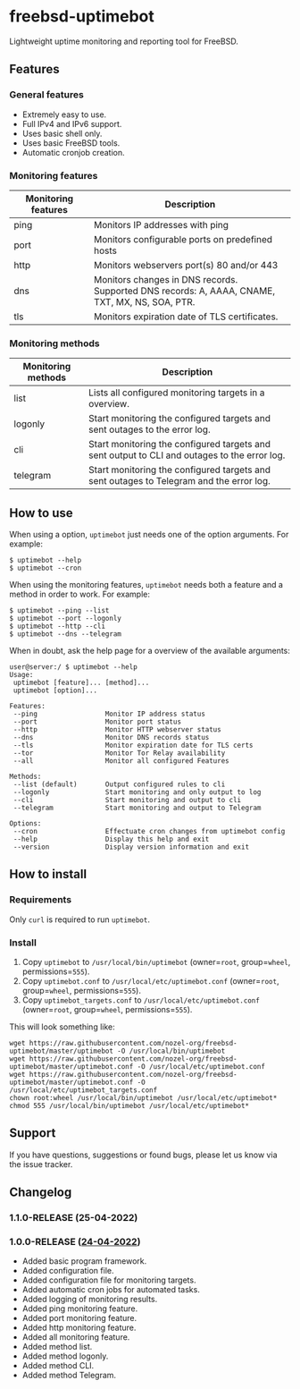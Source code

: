 # freebsd-uptimebot
Lightweight uptime monitoring and reporting tool for FreeBSD.

## Features
### General features
* Extremely easy to use.
* Full IPv4 and IPv6 support.
* Uses basic shell only.
* Uses basic FreeBSD tools.
* Automatic cronjob creation.

### Monitoring features
| Monitoring features | Description |
| ------------------- | ----------- |
| ping | Monitors IP addresses with ping |
| port | Monitors configurable ports on predefined hosts |
| http | Monitors webservers port(s) 80 and/or 443 |
| dns | Monitors changes in DNS records.<br> Supported DNS records: A, AAAA, CNAME, TXT, MX, NS, SOA, PTR.
| tls | Monitors expiration date of TLS certificates. |

### Monitoring methods
| Monitoring methods | Description |
| ------------------ | ----------- |
| list | Lists all configured monitoring targets in a overview. |
| logonly | Start monitoring the configured targets and sent outages to the error log. |
| cli | Start monitoring the configured targets and sent output to CLI and outages to the error log. |
| telegram | Start monitoring the configured targets and sent outages to Telegram and the error log. |

## How to use
When using a option, `uptimebot` just needs one of the option arguments. For example:
```
$ uptimebot --help
$ uptimebot --cron
```
When using the monitoring features, `uptimebot` needs both a feature and a method in order to work. For example:
```
$ uptimebot --ping --list
$ uptimebot --port --logonly
$ uptimebot --http --cli
$ uptimebot --dns --telegram
```
When in doubt, ask the help page for a overview of the available arguments:
```
user@server:/ $ uptimebot --help
Usage:
 uptimebot [feature]... [method]...
 uptimebot [option]...

Features:
 --ping                 Monitor IP address status
 --port                 Monitor port status
 --http                 Monitor HTTP webserver status
 --dns                  Monitor DNS records status
 --tls                  Monitor expiration date for TLS certs
 --tor                  Monitor Tor Relay availability
 --all                  Monitor all configured Features

Methods:
 --list (default)       Output configured rules to cli
 --logonly              Start monitoring and only output to log
 --cli                  Start monitoring and output to cli
 --telegram             Start monitoring and output to Telegram

Options:
 --cron                 Effectuate cron changes from uptimebot config
 --help                 Display this help and exit
 --version              Display version information and exit
```

## How to install
### Requirements
Only `curl` is required to run `uptimebot`.

### Install
1. Copy `uptimebot` to `/usr/local/bin/uptimebot` (owner=`root`, group=`wheel`, permissions=`555`). 
2. Copy `uptimebot.conf` to `/usr/local/etc/uptimebot.conf` (owner=`root`, group=`wheel`, permissions=`555`).
3. Copy `uptimebot_targets.conf` to `/usr/local/etc/uptimebot.conf` (owner=`root`, group=`wheel`, permissions=`555`).

This will look something like:
```
wget https://raw.githubusercontent.com/nozel-org/freebsd-uptimebot/master/uptimebot -O /usr/local/bin/uptimebot
wget https://raw.githubusercontent.com/nozel-org/freebsd-uptimebot/master/uptimebot.conf -O /usr/local/etc/uptimebot.conf
wget https://raw.githubusercontent.com/nozel-org/freebsd-uptimebot/master/uptimebot.conf -O /usr/local/etc/uptimebot_targets.conf
chown root:wheel /usr/local/bin/uptimebot /usr/local/etc/uptimebot*
chmod 555 /usr/local/bin/uptimebot /usr/local/etc/uptimebot*
```

## Support
If you have questions, suggestions or found bugs, please let us know via the issue tracker.

## Changelog
### 1.1.0-RELEASE (25-04-2022)


### 1.0.0-RELEASE ([24-04-2022](https://github.com/nozel-org/freebsd-uptimebot/commit/9495797794eed0c5bf48484198303fea632e1fd2))
- Added basic program framework.
- Added configuration file.
- Added configuration file for monitoring targets.
- Added automatic cron jobs for automated tasks.
- Added logging of monitoring results.
- Added ping monitoring feature.
- Added port monitoring feature.
- Added http monitoring feature.
- Added all monitoring feature.
- Added method list.
- Added method logonly.
- Added method CLI.
- Added method Telegram.
